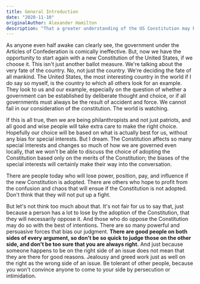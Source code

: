 ```yaml
---
title: General Introduction
date: "2020-11-10"
originalAuthor: Alexander Hamilton
description: "That a greater understanding of the US Constitution may be available to all"
---
```


As anyone even half awake can clearly see, the government under the Articles of Confederation is
comically ineffective. But, now we have the opportunity to start again with a new Constitution of
the United States, if we choose it. This isn't just another ballot measure. We're talking about the
very fate of the country. No, not just the country. We're deciding the fate of all mankind. The
United States, the most interesting country in the world if I do say so myself, is the country to
which all others look for an example. They look to us and our example, especially on the question
of whether a government can be established by deliberate thought and choice, or if all governments
must always be the result of accident and force. We cannot fail in our consideration of the constitution.
The world is watching.

If this is all true, then we are being philanthropists and not just patriots, and all good and wise
people will take extra care to make the right choice. Hopefully our choice will be based on what is
actually best for us, without any bias for special interests. But I dream. The Constitution affects
so many special interests and changes so much of how we are governed even locally, that we won't be
able to discuss the choice of adopting the Constitution based only on the merits of the Constitution;
the biases of the special interests will certainly make their way into the conversation.

There are people today who will lose power, position, pay, and influence if the new Constitution is
adopted. There are others who hope to profit from the confusion and chaos that will ensue if the
Constitution is not adopted. Don't think that they will not put up a fight.

But let's not think too much about that. It's not fair for us to say that, just because a person
has a lot to lose by the adoption of the Constitution, that they will necessarily oppose it. And
those who do oppose the Constitution may do so with the best of intentions. There are so many
powerful and persuasive forces that bias our judgment. <b>There are good people on both sides of every
argument, so don't be so quick to judge those on the other side, and don't be too sure that you
are always right.</b> And just because someone happens to be on the right side of an issue does not
mean that they are there for good reasons. Jealousy and greed work just as well on the right as the
wrong side of an issue. Be tolerant of other people, because you won't convince anyone to come to your
side by persecution or intimidation.
